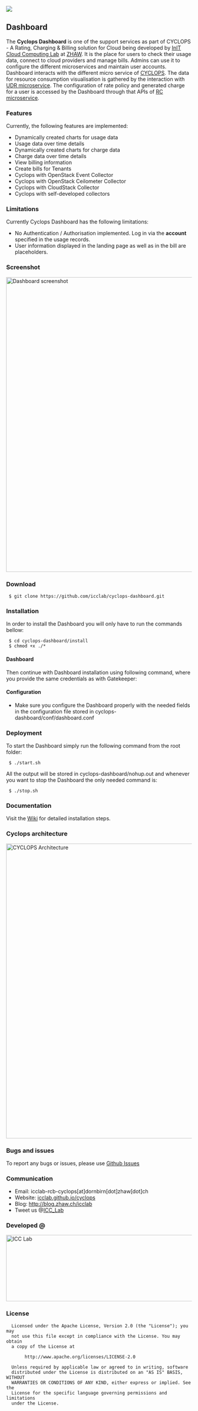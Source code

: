 <a href="http://icclab.github.io/cyclops" target="_blank"><img align="middle" src="http://icclab.github.io/cyclops/assets/images/logo_big.png"></img></a>

## Dashboard
The **Cyclops Dashboard** is one of the support services as part of CYCLOPS - A Rating, Charging  & Billing solution for Cloud being developed by <a href="http://blog.zhaw.ch/icclab/">InIT Cloud Computing Lab</a> at <a href="http://www.zhaw.ch">ZHAW</a>. It is the place for users to check their usage data, connect to cloud providers and manage bills. Admins can use it to configure the different microservices and maintain user accounts. Dashboard interacts with the different micro service of <a href="http://icclab.github.io/cyclops">CYCLOPS</a>. The data for resource consumption visualisation is gathered by the interaction with <a href="https://github.com/icclab/cyclops/tree/master/core/udr">UDR microservice</a>. The configuration of rate policy and generated charge for a user is accessed by the Dashboard through that APIs of <a href="https://github.com/icclab/cyclops/tree/master/core/rc">RC microservice</a>.

### Features
Currently, the following features are implemented:

  * Dynamically created charts for usage data
  * Usage data over time details
  * Dynamically created charts for charge data
  * Charge data over time details
  * View billing information
  * Create bills for Tenants
  * Cyclops with OpenStack Event Collector
  * Cyclops with OpenStack Ceilometer Collector
  * Cyclops with CloudStack Collector
  * Cyclops with self-developed collectors

### Limitations
Currently Cyclops Dashboard has the following limitations:

  * No Authentication / Authorisation implemented. Log in via the **account** specified in the usage records.
  * User information displayed in the landing page as well as in the bill are placeholders.

### Screenshot
<img align="middle" src="http://icclab.github.io/cyclops/assets/images/dashboard/dashboard-2-overview.png" alt="Dashboard screenshot" width="800"></img>

### Download
     $ git clone https://github.com/icclab/cyclops-dashboard.git

### Installation
In order to install the Dashboard you will only have to run the commands bellow:

     $ cd cyclops-dashboard/install
     $ chmod +x ./*

#### Dashboard
Then continue with Dashboard installation using following command, where you provide the same credentials as with Gatekeeper:

#### Configuration
 * Make sure you configure the Dashboard properly with the needed fields in the configuration file stored in cyclops-dashboard/conf/dashboard.conf

### Deployment
To start the Dashboard simply run the following command from the root folder:

     $ ./start.sh

All the output will be stored in cyclops-dashboard/nohup.out and whenever you want to stop the Dashboard the only needed command is:

     $ ./stop.sh


### Documentation
  Visit the <a href="https://github.com/icclab/cyclops-dashboard/wiki">Wiki</a> for detailed installation steps.
  
### Cyclops architecture
<img align="middle" src="http://icclab.github.io/cyclops/assets/images/architecture/arch_new.png" alt="CYCLOPS Architecture" width="800"></img>

### Bugs and issues
  To report any bugs or issues, please use <a href="https://github.com/icclab/cyclops-dashboard/issues">Github Issues</a>
  
### Communication
  * Email: icclab-rcb-cyclops[at]dornbirn[dot]zhaw[dot]ch
  * Website: <a href="http://icclab.github.io/cyclops" target="_blank">icclab.github.io/cyclops</a>
  * Blog: <a href="http://blog.zhaw.ch/icclab" target="_blank">http://blog.zhaw.ch/icclab</a>
  * Tweet us @<a href="https://twitter.com/ICC_Lab">ICC_Lab</a>
   
### Developed @
<img src="http://blog.zhaw.ch/icclab/files/2014/04/icclab_logo.png" alt="ICC Lab" height="180" width="620"></img>

### License
 
      Licensed under the Apache License, Version 2.0 (the "License"); you may
      not use this file except in compliance with the License. You may obtain
      a copy of the License at
 
           http://www.apache.org/licenses/LICENSE-2.0
 
      Unless required by applicable law or agreed to in writing, software
      distributed under the License is distributed on an "AS IS" BASIS, WITHOUT
      WARRANTIES OR CONDITIONS OF ANY KIND, either express or implied. See the
      License for the specific language governing permissions and limitations
      under the License.
